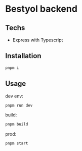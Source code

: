 # Bestyol backend

## Techs

- Express with Typescript

## Installation

```bash
pnpm i
```

## Usage

dev env:

```bash
pnpm run dev
```

build:

```bash
pnpm build
```

prod:

```bash
pnpm start
```
